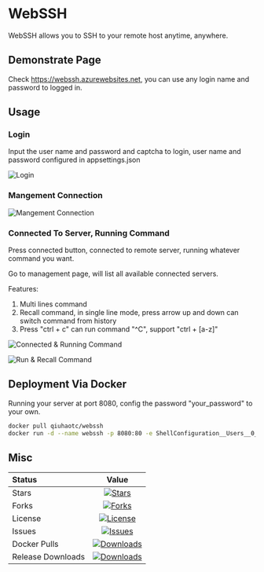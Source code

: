 # WebSSH

WebSSH allows you to SSH to your remote host anytime, anywhere.

## Demonstrate Page

Check <https://webssh.azurewebsites.net>, you can use any login name and password to logged in.

## Usage

### Login

Input the user name and password and captcha to login, user name and password configured in appsettings.json

![Login](https://raw.githubusercontent.com/qiuhaotc/WebSSH/master/docs/LoginToServer.gif)

### Mangement Connection

![Mangement Connection](https://raw.githubusercontent.com/qiuhaotc/WebSSH/master/docs/ManagementConnection.gif)

### Connected To Server, Running Command

Press connected button, connected to remote server, running whatever command you want.

Go to management page, will list all available connected servers.

Features:

1. Multi lines command
2. Recall command, in single line mode, press arrow up and down can switch command from history
3. Press "ctrl + c" can run command "^C", support "ctrl + [a-z]"

![Connected & Running Command](https://raw.githubusercontent.com/qiuhaotc/WebSSH/master/docs/ConnectedAndRunningCommand.gif)

![Run & Recall Command](https://raw.githubusercontent.com/qiuhaotc/WebSSH/master/docs/RunCommandAndRecallCommand.gif)

## Deployment Via Docker

Running your server at port 8080, config the password "your_password" to your own.

```bash
docker pull qiuhaotc/webssh
docker run -d --name webssh -p 8080:80 -e ShellConfiguration__Users__0__Password="your_password" --restart=always qiuhaotc/webssh
```

## Misc

| Status            |                                                             Value                                                              |
| :---------------- | :----------------------------------------------------------------------------------------------------------------------------: |
| Stars             |              [![Stars](https://img.shields.io/github/stars/qiuhaotc/WebSSH)](https://github.com/qiuhaotc/WebSSH)               |
| Forks             |              [![Forks](https://img.shields.io/github/forks/qiuhaotc/WebSSH)](https://github.com/qiuhaotc/WebSSH)               |
| License           |            [![License](https://img.shields.io/github/license/qiuhaotc/WebSSH)](https://github.com/qiuhaotc/WebSSH)             |
| Issues            |             [![Issues](https://img.shields.io/github/issues/qiuhaotc/WebSSH)](https://github.com/qiuhaotc/WebSSH)              |
| Docker Pulls      |       [![Downloads](https://img.shields.io/docker/pulls/qiuhaotc/webssh.svg)](https://hub.docker.com/r/qiuhaotc/webssh)        |
| Release Downloads | [![Downloads](https://img.shields.io/github/downloads/qiuhaotc/WebSSH/total.svg)](https://github.com/qiuhaotc/WebSSH/releases) |
